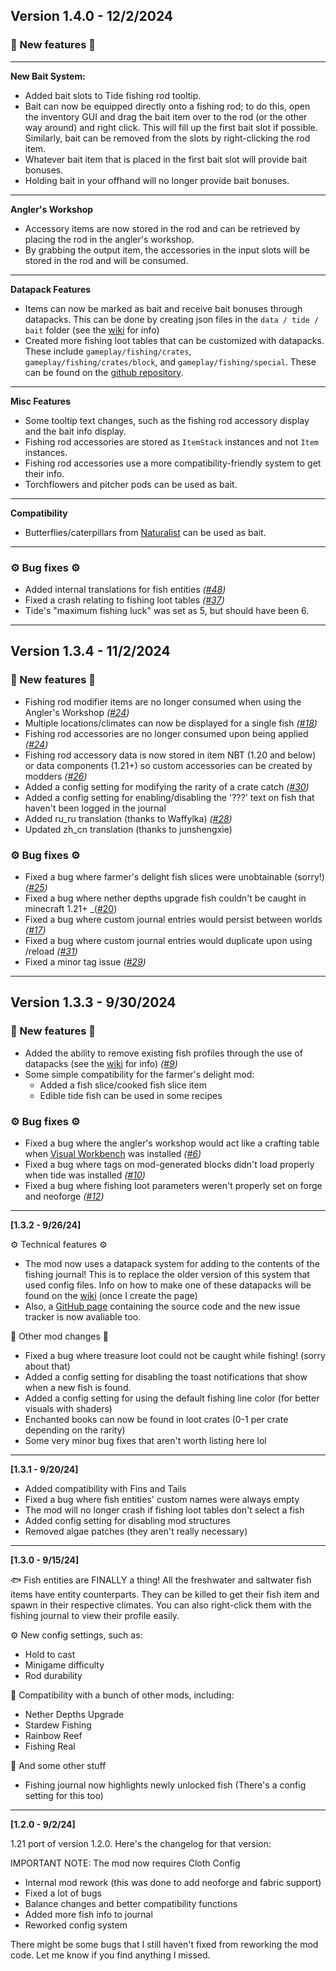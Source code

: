 ## Version 1.4.0 - 12/2/2024

### 🎣 New features 🎣

---
**New Bait System:**
- Added bait slots to Tide fishing rod tooltip.
- Bait can now be equipped directly onto a fishing rod; to do this, open the inventory GUI and drag the bait item over to the rod (or the other way around) and right click. This will fill up the first bait slot if possible. Similarly, bait can be removed from the slots by right-clicking the rod item.
- Whatever bait item that is placed in the first bait slot will provide bait bonuses.
- Holding bait in your offhand will no longer provide bait bonuses.
---
**Angler's Workshop**
- Accessory items are now stored in the rod and can be retrieved by placing the rod in the angler's workshop.
- By grabbing the output item, the accessories in the input slots will be stored in the rod and will be consumed.
---
**Datapack Features**
- Items can now be marked as bait and receive bait bonuses through datapacks. This can be done by creating json files in the `data / tide / bait` folder (see the [wiki](https://github.com/Lightning-64/Tide/wiki) for info)
- Created more fishing loot tables that can be customized with datapacks. These include `gameplay/fishing/crates`, `gameplay/fishing/crates/block`, and `gameplay/fishing/special`. These can be found on the [github repository](https://github.com/Lightning-64/Tide/tree/main/common/src/generated/resources/data/tide/loot_table/gameplay/fishing).
---
**Misc Features**
- Some tooltip text changes, such as the fishing rod accessory display and the bait info display.
- Fishing rod accessories are stored as `ItemStack` instances and not `Item` instances.
- Fishing rod accessories use a more compatibility-friendly system to get their info.
- Torchflowers and pitcher pods can be used as bait.
---
**Compatibility**
- Butterflies/caterpillars from [Naturalist](https://www.curseforge.com/minecraft/mc-mods/naturalist) can be used as bait.
---

### ⚙️ Bug fixes ⚙️
- Added internal translations for fish entities _([#48](https://github.com/Lightning-64/Tide/issues/48))_
- Fixed a crash relating to fishing loot tables _([#37](https://github.com/Lightning-64/Tide/issues/37))_
- Tide's "maximum fishing luck" was set as 5, but should have been 6.

---

## Version 1.3.4 - 11/2/2024

### 🎣 New features 🎣
- Fishing rod modifier items are no longer consumed when using the Angler's Workshop _([#24](https://github.com/Lightning-64/Tide/issues/24))_
- Multiple locations/climates can now be displayed for a single fish _([#18](https://github.com/Lightning-64/Tide/issues/18))_
- Fishing rod accessories are no longer consumed upon being applied _([#24](https://github.com/Lightning-64/Tide/issues/24))_
- Fishing rod accessory data is now stored in item NBT (1.20 and below) or data components (1.21+) so custom accessories can be created by modders _([#26](https://github.com/Lightning-64/Tide/issues/26))_
- Added a config setting for modifying the rarity of a crate catch _([#30](https://github.com/Lightning-64/Tide/issues/30))_
- Added a config setting for enabling/disabling the '???' text on fish that haven't been logged in the journal
- Added ru_ru translation (thanks to Waffylka) _([#28](https://github.com/Lightning-64/Tide/issues/28))_
- Updated zh_cn translation (thanks to junshengxie)

### ⚙️ Bug fixes ⚙️
- Fixed a bug where farmer's delight fish slices were unobtainable (sorry!) _([#25](https://github.com/Lightning-64/Tide/issues/25))_
- Fixed a bug where nether depths upgrade fish couldn't be caught in minecraft 1.21+ _([#20](https://github.com/Lightning-64/Tide/issues/20))
- Fixed a bug where custom journal entries would persist between worlds _([#17](https://github.com/Lightning-64/Tide/issues/17))_
- Fixed a bug where custom journal entries would duplicate upon using /reload _([#31](https://github.com/Lightning-64/Tide/issues/31))_
- Fixed a minor tag issue _([#29](https://github.com/Lightning-64/Tide/issues/29))_

---

## Version 1.3.3 - 9/30/2024

### 🎣 New features 🎣
- Added the ability to remove existing fish profiles through the use of datapacks (see the [wiki](https://github.com/Lightning-64/Tide/wiki) for info) _([#9](https://github.com/Lightning-64/Tide/issues/9))_
- Some simple compatibility for the farmer's delight mod:
  - Added a fish slice/cooked fish slice item
  - Edible tide fish can be used in some recipes

### ⚙️ Bug fixes ⚙️
- Fixed a bug where the angler's workshop would act like a crafting table when [Visual Workbench](https://www.curseforge.com/minecraft/mc-mods/visual-workbench) was installed _([#6](https://github.com/Lightning-64/Tide/issues/6))_
- Fixed a bug where tags on mod-generated blocks didn't load properly when tide was installed _([#10](https://github.com/Lightning-64/Tide/issues/10))_
- Fixed a bug where fishing loot parameters weren't properly set on forge and neoforge _([#12](https://github.com/Lightning-64/Tide/issues/12))_

---

**[1.3.2 - 9/26/24]**

⚙️ Technical features ⚙️
- The mod now uses a datapack system for adding to the contents of the fishing journal! This is to
replace the older version of this system that used config files. Info on how to make one of these
datapacks will be found on the [wiki](https://github.com/Lightning-64/Tide/wiki) (once I create the page)
- Also, a [GitHub page](https://github.com/Lightning-64/Tide) containing the source code and the new
issue tracker is now avaliable too.

🎣 Other mod changes 🎣
- Fixed a bug where treasure loot could not be caught while fishing! (sorry about that)
- Added a config setting for disabling the toast notifications that show when a new fish is found.
- Added a config setting for using the default fishing line color (for better visuals with shaders)
- Enchanted books can now be found in loot crates (0-1 per crate depending on the rarity)
- Some very minor bug fixes that aren't worth listing here lol

---

**[1.3.1 - 9/20/24]**

- Added compatibility with Fins and Tails
- Fixed a bug where fish entities' custom names were always empty
- The mod will no longer crash if fishing loot tables don't select a fish
- Added config setting for disabling mod structures
- Removed algae patches (they aren't really necessary)

---

**[1.3.0 - 9/15/24]**

🐟 Fish entities are FINALLY a thing!
All the freshwater and saltwater fish items have entity counterparts.
They can be killed to get their fish item and spawn in their respective climates.
You can also right-click them with the fishing journal to view their profile easily.

⚙️ New config settings, such as:
- Hold to cast
- Minigame difficulty
- Rod durability

🚀 Compatibility with a bunch of other mods, including:
- Nether Depths Upgrade
- Stardew Fishing
- Rainbow Reef
- Fishing Real

🎣 And some other stuff
- Fishing journal now highlights newly unlocked fish (There's a config setting for this too)

---

**[1.2.0 - 9/2/24]**

1.21 port of version 1.2.0. Here's the changelog for that version:

IMPORTANT NOTE: The mod now requires Cloth Config

- Internal mod rework (this was done to add neoforge and fabric support)
- Fixed a lot of bugs
- Balance changes and better compatibility functions
- Added more fish info to journal
- Reworked config system

There might be some bugs that I still haven't fixed from reworking the mod code. Let me know if you find anything I missed.